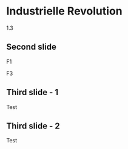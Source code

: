 # Industrielle Revolution
1.3



## Second slide
F1 <!-- .element: class="fragment" data-fragment-index="1" -->

F3 <!-- .element: class="fragment" data-fragment-index="3" -->



## Third slide - 1
Test <!-- .element: class="fragment fade-in" -->
<!-- .element: class="fragment fade-out" -->


## Third slide - 2
Test <!-- .element: class="fragment fade-out" -->
<!-- .element: class="fragment fade-in" -->

